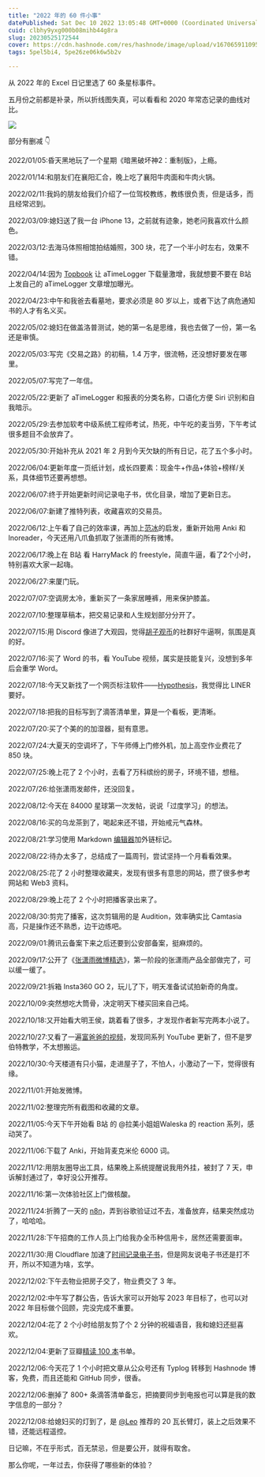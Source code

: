 ```yaml
---
title: "2022 年的 60 件小事"
datePublished: Sat Dec 10 2022 13:05:48 GMT+0000 (Coordinated Universal Time)
cuid: clbhy9yxg000b08mihb44g8ra
slug: 20230525172544
cover: https://cdn.hashnode.com/res/hashnode/image/upload/v1670659110955/uUJ6s9myL.jpg
tags: 5pel5bi4, 5pe26ze06k6w5b2v

---
```


​从 2022 年的 Excel 日记里选了 60 条星标事件。

五月份之前都是补录，所以折线图失真，可以看看和 2020 年常态记录的曲线对比。

![](url)

部分有删减 👇

2022/01/05:昏天黑地玩了一个星期《暗黑破坏神2：重制版》，上瘾。

2022/01/14:和朋友们在襄阳汇合，晚上吃了襄阳牛肉面和牛肉火锅。

2022/02/11:我妈的朋友给我们介绍了一位驾校教练，教练很负责，但是话多，而且经常迟到。

2022/03/09:媳妇送了我一台 iPhone 13，之前就有迹象，她老问我喜欢什么颜色。

2022/03/12:去海马体照相馆拍结婚照，300 块，花了一个半小时左右，效果不错。

2022/04/14:因为 [Topbook](https://www.bilibili.com/video/BV1h34y1v7he/) 让 aTimeLogger 下载量激增，我就想要不要在 B站 上发自己的 aTimeLogger 文章增加曝光。

2022/04/23:中午和我爸去看墓地，要求必须是 80 岁以上，或者下达了病危通知书的人才有名义买。

2022/05/02:媳妇在做盖洛普测试，她的第一名是思维，我也去做了一份，第一名还是审慎。

2022/05/03:写完《交易之路》的初稿，1.4 万字，很流畅，还没想好要发在哪里。

2022/05/07:写完了一年信。

2022/05/22:更新了 aTimeLogger 和报表的分类名称，口语化方便 Siri 识别和自我暗示。

2022/05/29:去参加软考中级系统工程师考试，热死，中午吃的麦当劳，下午考试很多题目不会放弃了。

2022/05/30:开始补充从 2021 年 2 月到今天欠缺的所有日记，花了五个多小时。

2022/06/04:更新年度一页纸计划，成长四要素：现金牛+作品+体验+榜样/关系，具体细节还要再想想。

2022/06/07:终于开始更新时间记录电子书，优化目录，增加了更新日志。

2022/06/07:新建了推特列表，收藏喜欢的交易员。

2022/06/12:上午看了自己的效率课，再加上[范冰](https://www.xiaoyuzhoufm.com/podcast/61df010313704eb05c10dece)的启发，重新开始用 Anki 和 Inoreader，今天还用八爪鱼抓取了张潇雨的所有微博。

2022/06/17:晚上在 B站 看 HarryMack 的 freestyle，简直牛逼，看了2个小时，特别喜欢大家一起嗨。

2022/06/27:来厦门玩。

2022/07/07:空调房太冷，重新买了一条家居睡裤，用来保护膝盖。

2022/07/10:整理草稿本，把交易记录和人生规划部分分开了。

2022/07/15:用 Discord 像进了大观园，觉得[胡子观币](https://huziguanbi.com/)的社群好牛逼啊，氛围是真的好。

2022/07/16:买了 Word 的书，看 YouTube 视频，属实是技能复兴，没想到多年后会重学 Word。

2022/07/18:今天又新找了一个网页标注软件——[Hypothesis](https://web.hypothes.is/)，我觉得比 LINER 要好。

2022/07/18:把我的目标写到了滴答清单里，算是一个看板，更清晰。

2022/07/20:买了个美的的加湿器，挺有意思。

2022/07/24:大夏天的空调坏了，下午师傅上门修外机，加上高空作业费花了 850 块。

2022/07/25:晚上花了 2 个小时，去看了万科缤纷的房子，环境不错，想租。

2022/07/26:给张潇雨发邮件，还没回复。

2022/08/12:今天在 84000 星球第一次发帖，说说「过度学习」的想法。

2022/08/16:买的乌龙茶到了，喝起来还不错，开始戒元气森林。

2022/08/21:学习使用 Markdown [编辑器](https://markdown.com.cn/editor/)加外链标记。

2022/08/22:待办太多了，总结成了一篇周刊，尝试坚持一个月看看效果。

2022/08/25:花了 2 小时整理收藏夹，发现有很多有意思的网站，攒了很多参考网站和 Web3 资料。

2022/08/29:晚上花了 2 个小时把播客录出来了。

2022/08/30:剪完了播客，这次剪辑用的是 Audition，效率确实比 Camtasia 高，只是操作还不熟悉，边干边练吧。

2022/09/01:腾讯云备案下来之后还要到公安部备案，挺麻烦的。

2022/09/17:公开了《[张潇雨微博精选](https://rili.zxy.wiki/)》，第一阶段的张潇雨产品全部做完了，可以缓一缓了。

2022/09/21:拆箱 Insta360 GO 2，玩儿了下，明天准备试试拍新奇的角度。

2022/10/09:突然想吃大筒骨，决定明天下楼买回来自己炖。

2022/10/18:又开始看大明王侯，跳着看了很多，才发现作者新写完两本小说了。

2022/10/27:又看了一遍[富爸爸的视频](https://www.bilibili.com/video/BV1mK4y1b761/)，发现同系列 YouTube 更新了，但不是罗伯特教学，不太想搬运。

2022/10/30:今天楼道有只小猫，走进屋子了，不怕人，小激动了一下，觉得很有缘。

2022/11/01:开始发微博。

2022/11/02:整理完所有截图和收藏的文章。

2022/11/05:今天下午开始看 B站 的 @拉美小姐姐Waleska 的 reaction 系列，感动哭了。

2022/11/06:下载了 Anki，开始背麦克米伦 6000 词。

2022/11/12:用朋友圈导出工具，结果晚上系统提醒说我用外挂，被封了 7 天，申诉解封通过了，幸好没公开推荐。

2022/11/16:第一次体验社区上门做核酸。

2022/11/24:折腾了一天的 [n8n](https://n8n.io/)，弄到谷歌验证过不去，准备放弃，结果突然成功了，哈哈哈。

2022/11/28:下午招商的工作人员上门给我办全币种信用卡，居然还需要面审。

2022/11/30:用 Cloudflare 加速了[时间记录电子书](https://shijian.tujunjie.com/)，但是网友说电子书还是打不开，所以不知道为啥，玄学。

2022/12/02:下午去物业把房子交了，物业费交了 3 年。

2022/12/02:中午写了群公告，告诉大家可以开始写 2023 年目标了，也可以对 2022 年目标做个回顾，完没完成不重要。

2022/12/04:花了 2 个小时给朋友剪了个 2 分钟的祝福语音，我和媳妇还挺喜欢。

2022/12/04:更新了豆瓣[精读 100 本](https://www.douban.com/doulist/142071384/)书单。

2022/12/06:今天花了 1 个小时把文章从公众号还有 Typlog 转移到 Hashnode 博客，免费，而且还能和 GitHub 同步，很香。

2022/12/06:删掉了 800+ 条滴答清单备忘，把摘要同步到电报也可以算是我的数字信息的一部分？

2022/12/08:给媳妇买的灯到了，是 [@Leo](https://www.zhihu.com/people/LearnHacks) 推荐的 20 瓦长臂灯，装上之后效果不错，还能远程遥控。

日记嘛，不在乎形式，百无禁忌，但是要公开，就得有取舍。

那么你呢，一年过去，你获得了哪些新的体验？